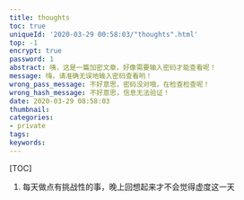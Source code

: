 ```yaml
---
title: thoughts
toc: true
uniqueId: '2020-03-29 00:58:03/"thoughts".html'
top: -1
encrypt: true
password: 1
abstract: 咦，这是一篇加密文章，好像需要输入密码才能查看呢！
message: 嗨，请准确无误地输入密码查看哟！
wrong_pass_message: 不好意思，密码没对哦，在检查检查呢！
wrong_hash_message: 不好意思，信息无法验证！
date: 2020-03-29 08:58:03
thumbnail:
categories:
- private
tags:
keywords:
---
```



[TOC]

<!--more-->

1. 每天做点有挑战性的事，晚上回想起来才不会觉得虚度这一天
